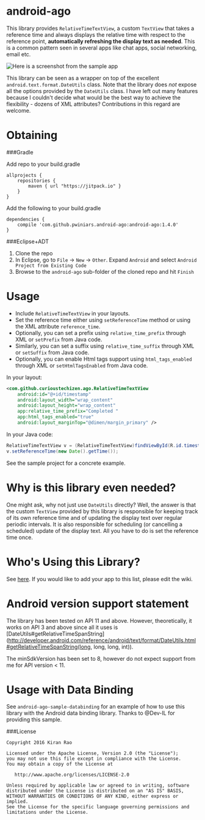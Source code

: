 android-ago
==========

This library provides `RelativeTimeTextView`, a custom `TextView` that takes a reference time and always displays the relative time with respect to the reference point, **automatically refreshing the display text as needed**. This is a common pattern seen in several apps like chat apps, social networking, email etc.

![Here is a screenshot from the sample app][1]

This library can be seen as a wrapper on top of the excellent `android.text.format.DateUtils` class. Note that the library does _not_ expose all the options provided by the `DateUtils` class. I have left out many features because I couldn't decide what would be the best way to achieve the flexibility - dozens of XML attributes? Contributions in this regard are welcome.


Obtaining
=========

###Gradle

Add repo to your build.gradle

    allprojects {
    	repositories {
    		maven { url "https://jitpack.io" }
    	}
    }

Add the following to your build.gradle

    dependencies {
        compile 'com.github.pwiniars.android-ago:android-ago:1.4.0'
    }


###Eclipse+ADT
  1. Clone the repo
  2. In Eclipse, go to `File` -> `New` -> `Other`. Expand `Android` and select `Android Project from Existing Code`
  3. Browse to the `android-ago` sub-folder of the cloned repo and hit `Finish`

Usage
=====

  - Include `RelativeTimeTextView` in your layouts. 
  - Set the reference time either using `setReferenceTime` method or using the XML attribute `reference_time`.
  - Optionally, you can set a prefix using `relative_time_prefix` through XML or `setPrefix` from Java code.
  - Similarly, you can set a suffix using `relative_time_suffix` through XML or `setSuffix` from Java code.
  - Optionally, you can enable Html tags support using `html_tags_enabled` through XML or `setHtmlTagsEnabled` from Java code.

In your layout:
```xml
<com.github.curioustechizen.ago.RelativeTimeTextView
    android:id="@+id/timestamp"
    android:layout_width="wrap_content"
    android:layout_height="wrap_content"
    app:relative_time_prefix="Completed "
    app:html_tags_enabled="true"
    android:layout_marginTop="@dimen/margin_primary" />
```

In your Java code:
```java
RelativeTimeTextView v = (RelativeTimeTextView)findViewById(R.id.timestamp); //Or just use Butterknife!
v.setReferenceTime(new Date().getTime());
```

See the sample project for a concrete example.


Why is this library even needed?
======

One might ask, why not just use `DateUtils` directly? Well, the answer is that the custom `TextView` provided by this library is responsible for keeping track of its own reference time and of updating the display text over regular periodic intervals. It is also responsible for scheduling (or cancelling a scheduled) update of the display text. All you have to do is set the reference time once.


Who's Using this Library?
========

See [here](https://github.com/curioustechizen/android-ago/wiki/Apps-using-android-ago). If you would like to add your app to this list, please edit the wiki.


Android version support statement
========

The library has been tested on API 11 and above. However, theoretically, it works on API 3 and above since all it uses is [DateUtils#getRelativeTimeSpanString](http://developer.android.com/reference/android/text/format/DateUtils.html#getRelativeTimeSpanString(long, long, long, int)).

The minSdkVersion has been set to 8, however do not expect support from me for API version < 11.


Usage with Data Binding
========

See `android-ago-sample-databinding` for an example of how to use this library with the Android data binding library. Thanks to @Dev-IL for providing this sample.


###License

 
	Copyright 2016 Kiran Rao

	Licensed under the Apache License, Version 2.0 (the "License");
	you may not use this file except in compliance with the License.
	You may obtain a copy of the License at

	   http://www.apache.org/licenses/LICENSE-2.0

	Unless required by applicable law or agreed to in writing, software
	distributed under the License is distributed on an "AS IS" BASIS,
	WITHOUT WARRANTIES OR CONDITIONS OF ANY KIND, either express or implied.
	See the License for the specific language governing permissions and
	limitations under the License.


  [1]: screenshots/android-ago-sample-screenshot.png "screenshot.png"


